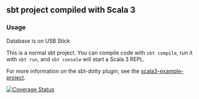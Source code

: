 ## sbt project compiled with Scala 3

### Usage

Database is on USB Stick

This is a normal sbt project. You can compile code with `sbt compile`, run it with `sbt run`, and `sbt console` will start a Scala 3 REPL.

For more information on the sbt-dotty plugin, see the
[scala3-example-project](https://github.com/scala/scala3-example-project/blob/main/README.md).

[![Coverage Status](https://coveralls.io/repos/github/Cemothy/TradingGameScala/badge.svg?branch=CDP)](https://coveralls.io/github/Cemothy/TradingGameScala?branch=CDP)
